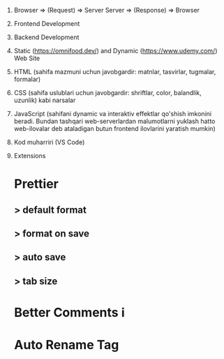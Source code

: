 <!-- # Raimov Xushnudbek -->

1. Browser => (Request) => Server
   Server => (Response) => Browser
2. Frontend Development
3. Backend Development
4. Static (https://omnifood.dev/) and Dynamic (https://www.udemy.com/) Web Site
5. HTML (sahifa mazmuni uchun javobgardir: matnlar, tasvirlar, tugmalar, formalar)
6. CSS (sahifa uslublari uchun javobgardir: shriftlar, color, balandlik, uzunlik) kabi narsalar
7. JavaScript (sahifani dynamic va interaktiv effektlar qo'shish imkonini beradi. Bundan tashqari web-serverlardan malumotlarni yuklash hatto web-ilovalar deb ataladigan butun frontend ilovlarini yaratish mumkin)
8. Kod muharriri (VS Code)
9. Extensions

   # Prettier

   ## > default format

   ## > format on save

   ## > auto save

   ## > tab size

   # Better Comments ℹ️

   # Auto Rename Tag
